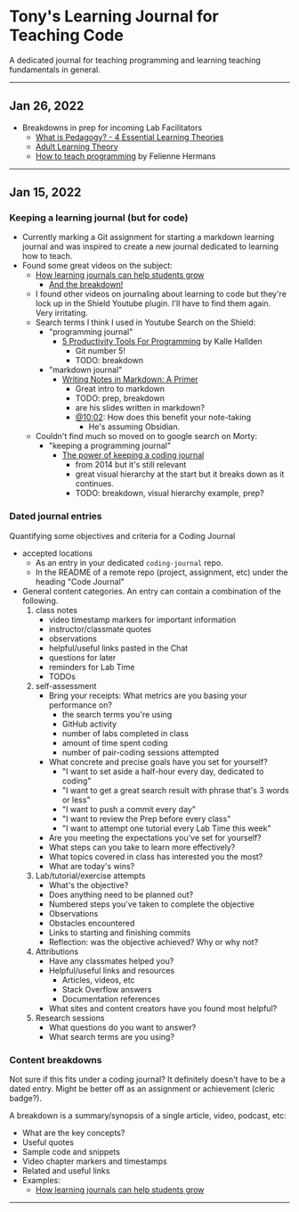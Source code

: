 # Tony's Learning Journal for Teaching Code
A dedicated journal for teaching programming and learning teaching fundamentals in general.

---

## Jan 26, 2022
- Breakdowns in prep for incoming Lab Facilitators
    - [What is Pedagogy? - 4 Essential Learning Theories](breakdowns/what-is-pedagogy.md)  
    - [Adult Learning Theory](breakdowns/adult-learning-theory.md)
    - [How to teach programming](breakdowns/how-to-teach-programming.md) by Felienne Hermans

---

## Jan 15, 2022
### Keeping a learning journal (but for code)
- Currently marking a Git assignment for starting a markdown learning journal and was inspired to create a new journal dedicated to learning how to teach.
- Found some great videos on the subject:
    - [How learning journals can help students grow](https://bigthink.com/the-present/learning-journals/)
        - [And the breakdown!](/breakdowns/how-learning-journals-can-help-students-grow.md)
    - I found other videos on journaling about learning to code but they're lock up in the Shield Youtube plugin. I'll have to find them again. Very irritating.
    - Search terms I think I used in Youtube Search on the Shield:
        - "programming journal"
            - [5 Productivity Tools For Programming](https://www.youtube.com/watch?v=s8wQz6EVUzw) by Kalle Hallden
                - Git number 5!
                - TODO: breakdown
        - "markdown journal"
            - [Writing Notes in Markdown: A Primer](https://www.youtube.com/watch?v=NnCy7wJRgP0)
                - Great intro to markdown
                - TODO: prep, breakdown
                - are his slides written in markdown?
                - [@10:02](https://youtu.be/NnCy7wJRgP0?t=602): How does this benefit your note-taking
                    - He's assuming Obsidian. 
    - Couldn't find much so moved on to google search on Morty:
        - "keeping a programming journal"
            - [The power of keeping a coding journal](http://thomasburette.com/blog/2014/06/25/the-power-of-keeping-a-coding-journal/)
                - from 2014 but it's still relevant
                - great visual hierarchy at the start but it breaks down as it continues.
                - TODO: breakdown, visual hierarchy example, prep?

### Dated journal entries
Quantifying some objectives and criteria for a Coding Journal
- accepted locations
    - As an entry in your dedicated `coding-journal` repo.
    - In the README of a remote repo (project, assignment, etc) under the heading "Code Journal"
- General content categories. An entry can contain a combination of the following.
    1. class notes
        - video timestamp markers for important information
        - instructor/classmate quotes
        - observations
        - helpful/useful links pasted in the Chat
        - questions for later
        - reminders for Lab Time
        - TODOs
    2. self-assessment
        - Bring your receipts: What metrics are you basing your performance on?
            - the search terms you're using
            - GitHub activity
            - number of labs completed in class
            - amount of time spent coding
            - number of pair-coding sessions attempted
        - What concrete and precise goals have you set for yourself?
            - "I want to set aside a half-hour every day, dedicated to coding"
            - "I want to get a great search result with phrase that's 3 words or less"
            - "I want to push a commit every day"
            - "I want to review the Prep before every class"
            - "I want to attempt one tutorial every Lab Time this week"
        - Are you meeting the expectations you've set for yourself?
        - What steps can you take to learn more effectively?
        - What topics covered in class has interested you the most?
        - What are today's wins?
    3. Lab/tutorial/exercise attempts
        - What's the objective?
        - Does anything need to be planned out?
        - Numbered steps you've taken to complete the objective
        - Observations
        - Obstacles encountered
        - Links to starting and finishing commits
        - Reflection: was the objective achieved? Why or why not?
    4. Attributions
        - Have any classmates helped you?
        - Helpful/useful links and resources
            - Articles, videos, etc
            - Stack Overflow answers
            - Documentation references
        - What sites and content creators have you found most helpful?
    5. Research sessions
        - What questions do you want to answer?
        - What search terms are you using?

### Content breakdowns
Not sure if this fits under a coding journal? It definitely doesn't have to be a dated entry. Might be better off as an assignment or achievement (cleric badge?).

A breakdown is a summary/synopsis of a single article, video, podcast, etc:
- What are the key concepts?
- Useful quotes
- Sample code and snippets 
- Video chapter markers and timestamps
- Related and useful links
- Examples:
    - [How learning journals can help students grow](/breakdowns/how-learning-journals-can-help-students-grow.md)

---